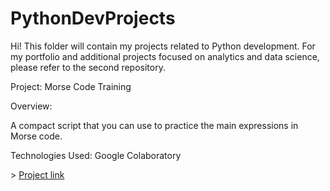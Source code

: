 # PythonDevProjects
Hi! This folder will contain my projects related to Python development. For my portfolio and additional projects focused on analytics and data science, please refer to the second repository.
<br>
<p> Project: Morse Code Training </p>
<p> Overview: <p>A compact script that you can use to practice the main expressions in Morse code.<p>
Technologies Used: Google Colaboratory<p>
> <a href="https://github.com/bntmzu/PythonDevProjects/blob/555d2eadb6762fdcea80d38636817bbb1cd7cb2f/Morse_%D0%A1ode_Training.ipynb">Project link</a>
